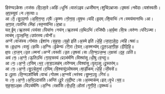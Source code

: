 

  
हिर॑ण्यऽकेशः।रज॑सः।वि॒ऽसा॒रे।अहिः॑।धुनिः॑।वातः॑ऽइव।ध्रजी॑मान्।शुचि॑ऽभ्राजाः।उ॒षसः॑।नवे॑दाः।यश॑स्वतीः।अ॒प॒स्युवः॑।न।स॒त्याः॥  
आ।ते॒।सु॒ऽप॒र्णाः।अ॒मि॒न॒न्त॒।एवैः॑।कृ॒ष्णः।नो॒ना॒व॒।वृ॒ष॒भः।यदि॑।इ॒दम्।शि॒वाभिः॑।न।स्मय॑मानाभिः।आ।अ॒गा॒त्।पत॑न्ति।मिहः॑।स्त॒नय॑न्ति।अ॒भ्रा॥  
यत् ई॒म्।ऋ॒तस्य॑।पय॑सा।पिया॑नः।नय॑न्।ऋ॒तस्य॑।प॒थिऽभिः॑।रजि॑ष्ठैः।अ॒र्य॒मा।मि॒त्रः।वरु॑णः।परि॑ऽज्मा।त्वच॑म्।पृ॒ञ्च॒न्ति॒।उप॑रस्य।योनौ॑॥  
अग्ने॑।वाज॑स्य।गोम॑तः।ईशा॑नः।स॒ह॒सः॒।य॒हो॒ इति॑।अ॒स्मे इति॑।धे॒हि॒।जा॒त॒ऽवे॒दः॒।महि॑।श्रवः॑॥  
सः।इ॒धा॒नः।वसुः॑।क॒विः।अ॒ग्निः।ई॒ळेन्यः॑।गि॒रा।रे॒वत्।अ॒स्मभ्य॑म्।पु॒रु॒ऽअ॒णी॒क॒।दी॒दि॒हि॒॥  
क्ष॒पः।रा॒ज॒न्।उ॒त।त्मना॑।अग्ने॑।वस्तोः॑।उ॒त।उ॒षसः॑।सः।ति॒ग्म॒ऽज॒म्भ॒।र॒क्षसः॑।द॒ह॒।प्रति॑॥  
अव॑।नः॒।अ॒ग्ने॒।ऊ॒तिऽभिः॑।गा॒य॒त्रस्य॑।प्रऽभ॑र्मणि।विश्वा॑सु।धी॒षु।व॒न्द्य॒॥  
आ।नः॒।अ॒ग्ने॒।र॒यिम्।भ॒र॒।स॒त्रा॒ऽसह॑म्।वरे॑ण्यम्।विश्वा॑सु।पृ॒त्ऽसु।दु॒स्तर॑म्॥  
आ।नः॒।अ॒ग्ने॒।सु॒ऽचे॒तुना॑।र॒यिम्।वि॒श्वायु॑ऽपोषसम्।मा॒र्डी॒कम्।धे॒हि॒।जी॒वसे॑॥  
प्र।पू॒ताः।ति॒ग्मऽशो॑चिषे।वाचः॑।गोतम।अ॒ग्नये॑।भर॑स्व।सु॒म्न॒ऽयुः।गिरः॑॥  
यः।नः॒।अ॒ग्ने॒।अ॒भि॒ऽदास॑ति।अन्ति॑।दू॒रे।प॒दी॒ष्ट।सः।अ॒स्माक॑म्।इत्।वृ॒धे।भ॒व॒॥  
स॒ह॒स्र॒ऽअ॒क्षः।विऽच॑र्षणिः।अ॒ग्निः।रक्षां॑सि।से॒ध॒ति॒।होता॑।गृ॒णी॒ते॒।उ॒क्थ्यः॑॥  
